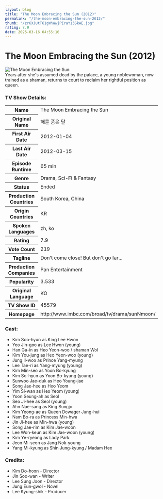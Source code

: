```yaml
---
layout: blog
title: "The Moon Embracing the Sun (2012)"
permalink: "/the-moon-embracing-the-sun-2012/"
thumb: "/zr6XJUtT61gWhWwjPIraY13SkAE.jpg"
rating: 7.9
date: 2025-03-16 04:55:16
---
```

<h1 class="title">The Moon Embracing the Sun (2012)</h1><div class="poster"><img src="{{ site.imglink }}/zr6XJUtT61gWhWwjPIraY13SkAE.jpg" class="img-fluid my-3" alt="The Moon Embracing the Sun"/></div><div class="plot">Years after she's assumed dead by the palace, a young noblewoman, now trained as a shaman, returns to court to reclaim her rightful position as queen.</div><h3>TV Show Details:</h3><table class="table table-bordered details"><tr><th>Name</th><td>The Moon Embracing the Sun</td></tr><tr><th>Original Name</th><td>해를 품은 달</td></tr><tr><th>First Air Date</th><td>2012-01-04</td></tr><tr><th>Last Air Date</th><td>2012-03-15</td></tr><tr><th>Episode Runtime</th><td>65 min</td></tr><tr><th>Genre</th><td>Drama, Sci-Fi & Fantasy</td></tr><tr><th>Status</th><td>Ended</td></tr><tr><th>Production Countries</th><td>South Korea, China</td></tr><tr><th>Origin Countries</th><td>KR</td></tr><tr><th>Spoken Languages</th><td>zh, ko</td></tr><tr><th>Rating</th><td>7.9</td></tr><tr><th>Vote Count</th><td>219</td></tr><tr><th>Tagline</th><td>Don't come close! But don't go far...</td></tr><tr><th>Production Companies</th><td>Pan Entertainment</td></tr><tr><th>Popularity</th><td>3.533</td></tr><tr><th>Original Language</th><td>KO</td></tr><tr><th>TV Show ID</th><td>45579</td></tr><tr><th>Homepage</th><td>http://www.imbc.com/broad/tv/drama/sunNmoon/</td></tr></table><h3>Cast:</h3><ul class="list-group cast"><li>Kim Soo-hyun as King Lee Hwon</li><li>Yeo Jin-goo as Lee Hwon (young)</li><li>Han Ga-in as Heo Yeon-woo / shaman Wol</li><li>Kim You-jung as Heo Yeon-woo (young)</li><li>Jung Il-woo as Prince Yang-myung</li><li>Lee Tae-ri as Yang-myung (young)</li><li>Kim Min-seo as Yoon Bo-kyung</li><li>Kim So-hyun as Yoon Bo-kyung (young)</li><li>Sunwoo Jae-duk as Heo Young-jae</li><li>Song Jae-hee as Heo Yeom</li><li>Yim Si-wan as Heo Yeom (young)</li><li>Yoon Seung-ah as Seol</li><li>Seo Ji-hee as Seol (young)</li><li>Ahn Nae-sang as King Sungjo</li><li>Kim Yeong-ae as Queen Dowager Jung-hui</li><li>Nam Bo-ra as Princess Min-hwa</li><li>Jin Ji-hee as Min-hwa (young)</li><li>Song Jae-rim as Kim Jae-woon</li><li>Lee Won-keun as Kim Jae-woon (young)</li><li>Kim Ye-ryeong as Lady Park</li><li>Jeon Mi-seon as Jang Nok-young</li><li>Yang Mi-kyung as Shin Jung-kyung / Madam Heo</li></ul><h3>Credits:</h3><ul class="list-group crew"><li>Kim Do-hoon - Director</li><li>Jin Soo-wan - Writer</li><li>Lee Sung Joon - Director</li><li>Jung Eun-gwol - Novel</li><li>Lee Kyung-shik - Producer</li></ul>